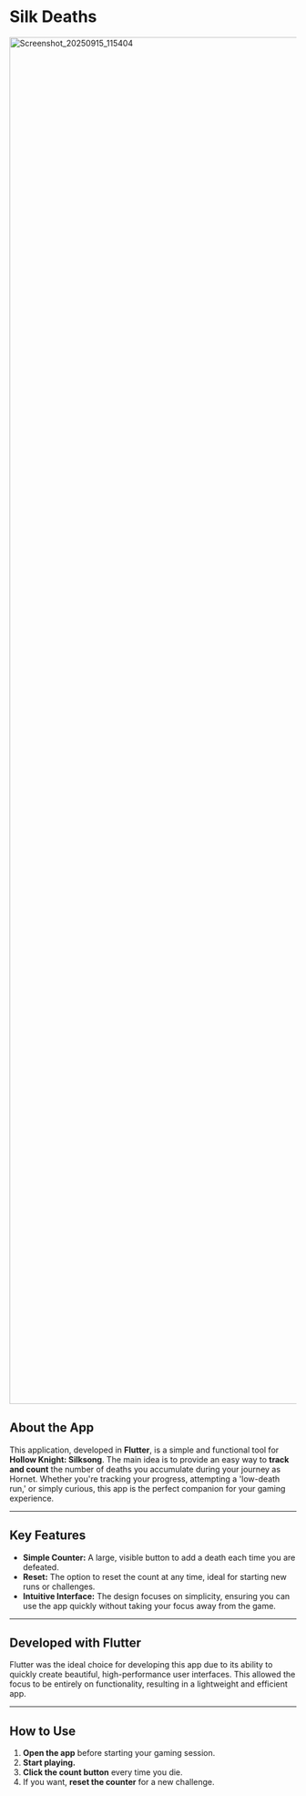# Silk Deaths

<img width="1080" height="2400" alt="Screenshot_20250915_115404" src="https://github.com/user-attachments/assets/009fb77d-8539-44be-9567-85ebb9640fc4" />

## About the App
This application, developed in **Flutter**, is a simple and functional tool for **Hollow Knight: Silksong**. The main idea is to provide an easy way to **track and count** the number of deaths you accumulate during your journey as Hornet. Whether you're tracking your progress, attempting a 'low-death run,' or simply curious, this app is the perfect companion for your gaming experience.

---

## Key Features
* **Simple Counter:** A large, visible button to add a death each time you are defeated.
* **Reset:** The option to reset the count at any time, ideal for starting new runs or challenges.
* **Intuitive Interface:** The design focuses on simplicity, ensuring you can use the app quickly without taking your focus away from the game.
 
---

## Developed with Flutter
Flutter was the ideal choice for developing this app due to its ability to quickly create beautiful, high-performance user interfaces. This allowed the focus to be entirely on functionality, resulting in a lightweight and efficient app.

---

## How to Use
1.  **Open the app** before starting your gaming session.
2.  **Start playing.**
3.  **Click the count button** every time you die.
4.  If you want, **reset the counter** for a new challenge.
